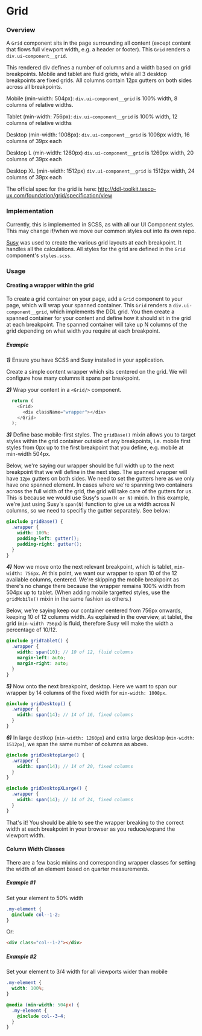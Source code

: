# Grid

### Overview

A `Grid` component sits in the page surrounding all content (except content that flows full viewport width, e.g. a header or footer). This `Grid` renders a `div.ui-component__grid`.

This rendered div defines a number of columns and a width based on grid breakpoints. Mobile and tablet are fluid grids, while all 3 desktop breakpoints are fixed grids. All columns contain 12px gutters on both sides across all breakpoints.

Mobile (min-width: 504px): `div.ui-component__grid` is 100% width, 8 columns of relative widths.

Tablet (min-width: 756px): `div.ui-component__grid` is 100% width, 12 columns of relative widths

Desktop (min-width: 1008px): `div.ui-component__grid` is 1008px width, 16 columns of 39px each

Desktop L (min-width: 1260px) `div.ui-component__grid` is 1260px width, 20 columns of 39px each

Desktop XL (min-width: 1512px) `div.ui-component__grid` is 1512px width, 24 columns of 39px each

The official spec for the grid is here: http://ddl-toolkit.tesco-ux.com/foundation/grid/specification/view

### Implementation

Currently, this is implemented in SCSS, as with all our UI Component styles. This may change if/when we move our common styles out into its own repo.

[Susy](http://susy.oddbird.net/) was used to create the various grid layouts at each breakpoint. It handles all the calculations. All styles for the grid are defined in the `Grid` component's `styles.scss`.

### Usage

#### Creating a wrapper within the grid

To create a grid container on your page, add a `Grid` component to your page, which will wrap your spanned container. This `Grid` renders a `div.ui-component__grid`, which implements the DDL grid. You then create a spanned container for your content and define how it should sit in the grid at each breakpoint. The spanned container will take up N columns of the grid depending on what width you require at each breakpoint.

##### Example

***1)*** Ensure you have SCSS and Susy installed in your application.

Create a simple content wrapper which sits centered on the grid. We will configure how many columns it spans per breakpoint.

***2)*** Wrap your content in a `<Grid/>` component.

```js
  return (
    <Grid>
      <div className="wrapper"></div>
    </Grid>
  );
```

***3)*** Define base mobile-first styles. The `gridBase()` mixin allows you to target styles within the grid container outside of any breakpoints, i.e. mobile first styles from 0px up to the first breakpoint that you define, e.g. mobile at min-width 504px.

Below, we're saying our wrapper should be full width up to the next breakpoint that we will define in the next step. The spanned wrapper will have `12px` gutters on both sides. We need to set the gutters here as we only have one spanned element. 
In cases where we're spanning two containers across the full width of the grid, the grid will take care of the gutters for us. This is because we would use Susy's `span(N or N)` mixin. In this example, we're just using Susy's `span(N)` function to give us a width across N columns, so we need to specifiy the gutter separately. See below:

```scss
@include gridBase() {
  .wrapper {
    width: 100%;
    padding-left: gutter();
    padding-right: gutter();
  }
}
```

***4)*** Now we move onto the next relevant breakpoint, which is tablet, `min-width: 756px`. At this point, we want our wrapper to span 10 of the 12 available columns, centered. We're skipping the mobile breakpoint as there's no change there because the wrapper remains 100% width from 504px up to tablet. (When adding mobile targetted styles, use the `gridMobile()` mixin in the same fashion as others.)

Below, we're saying keep our container centered from 756px onwards, keeping 10 of 12 columns width. As explained in the overview, at tablet, the grid (`min-width 756px`) is fluid, therefore Susy will make the width a percentage of 10/12.

```scss
@include gridTablet() {
  .wrapper {
    width: span(10); // 10 of 12, fluid columns
    margin-left: auto;
    margin-right: auto;
  }
}
```

***5)*** Now onto the next breakpoint, desktop. Here we want to span our wrapper by 14 columns of the fixed width for `min-width: 1008px`.

```scss
@include gridDesktop() {
  .wrapper {
    width: span(14); // 14 of 16, fixed columns
  }
}
```

***6)*** In large destkop (`min-width: 1260px`) and extra large desktop (`min-width: 1512px`), we span the same number of columns as above.

```scss
@include gridDesktopLarge() {
  .wrapper {
    width: span(14); // 14 of 20, fixed columns
  }
}
```

```scss
@include gridDesktopXLarge() {
  .wrapper {
    width: span(14); // 14 of 24, fixed columns
  }
}
```

That's it! You should be able to see the wrapper breaking to the correct width at each breakpoint in your browser as you reduce/expand the viewport width.

#### Column Width Classes

There are a few basic mixins and corresponding wrapper classes for setting the width of an element based on quarter measurements.

##### Example #1

Set your element to 50% width

```scss
.my-element {
  @include col--1-2;
}
```

Or:

```html
<div class="col--1-2"></div>
```

##### Example #2

Set your element to 3/4 width for all viewports wider than mobile

```scss
.my-element {
  width: 100%;
}

@media (min-width: 504px) {
  .my-element {
    @include col--3-4;
  }
}
```
